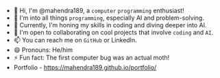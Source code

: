 - 👋 Hi, I'm @mahendra189, a `computer` `programming` enthusiast!
- 👀 I'm into all things `programming`, especially AI and problem-solving.
- 🌱 Currently, I'm honing my skills in coding and diving deeper into AI.
- 💞️ I'm open to collaborating on cool projects that involve `coding` and `AI`.
- 📫 You can reach me on `GitHub` or LinkedIn.
- 😄 Pronouns: He/him
- ⚡ Fun fact: The first computer bug was an actual moth!
- Portfolio - https://mahendra189.github.io/portfolio/

<!---
mahendra189/mahendra189 is a ✨ special ✨ repository because its `README.md` (this file) appears on your GitHub profile.
You can click the Preview link to take a look at your changes.
--->
